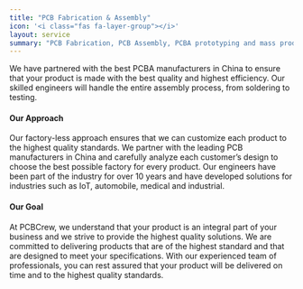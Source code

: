```yaml
---
title: "PCB Fabrication & Assembly"
icon: '<i class="fas fa-layer-group"></i>'
layout: service
summary: "PCB Fabrication, PCB Assembly, PCBA prototyping and mass production. We choose the right factory for your design."
---
```


<p>We have partnered with the best PCBA manufacturers in China to ensure that your product is made with the best quality and highest efficiency. Our skilled engineers will handle the entire assembly process, from soldering to testing.</p>

<h4 class="py-2">Our Approach</h4>

<p>Our factory-less approach ensures that we can customize each product to the highest quality standards. We partner with the leading PCB manufacturers in China and carefully analyze each customer’s design to choose the best possible factory for every product. Our engineers have been part of the industry for over 10 years and have developed solutions for industries such as IoT, automobile, medical and industrial.</p>

<h4 class="py-2">Our Goal</h4>

<p>At PCBCrew, we understand that your product is an integral part of your business and we strive to provide the highest quality solutions. We are committed to delivering products that are of the highest standard and that are designed to meet your specifications. With our experienced team of professionals, you can rest assured that your product will be delivered on time and to the highest quality standards.</p>
